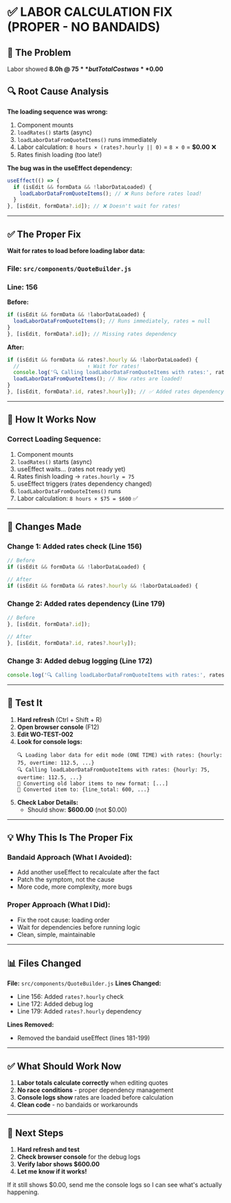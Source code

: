 # ✅ LABOR CALCULATION FIX (PROPER - NO BANDAIDS)

## 🐛 The Problem

Labor showed **8.0h @ $75** but Total Cost was **$0.00**

## 🔍 Root Cause Analysis

**The loading sequence was wrong:**

1. Component mounts
2. `loadRates()` starts (async)
3. `loadLaborDataFromQuoteItems()` runs immediately
4. Labor calculation: `8 hours × (rates?.hourly || 0)` = `8 × 0` = **$0.00** ❌
5. Rates finish loading (too late!)

**The bug was in the useEffect dependency:**
```javascript
useEffect(() => {
  if (isEdit && formData && !laborDataLoaded) {
    loadLaborDataFromQuoteItems(); // ❌ Runs before rates load!
  }
}, [isEdit, formData?.id]); // ❌ Doesn't wait for rates!
```

---

## ✅ The Proper Fix

**Wait for rates to load before loading labor data:**

### **File:** `src/components/QuoteBuilder.js`
### **Line:** 156

**Before:**
```javascript
if (isEdit && formData && !laborDataLoaded) {
  loadLaborDataFromQuoteItems(); // Runs immediately, rates = null
}
}, [isEdit, formData?.id]); // Missing rates dependency
```

**After:**
```javascript
if (isEdit && formData && rates?.hourly && !laborDataLoaded) {
  //                      ↑ Wait for rates!
  console.log('🔍 Calling loadLaborDataFromQuoteItems with rates:', rates);
  loadLaborDataFromQuoteItems(); // Now rates are loaded!
}
}, [isEdit, formData?.id, rates?.hourly]); // ✅ Added rates dependency
```

---

## 🎯 How It Works Now

### **Correct Loading Sequence:**
1. Component mounts
2. `loadRates()` starts (async)
3. useEffect waits... (rates not ready yet)
4. Rates finish loading → `rates.hourly = 75`
5. useEffect triggers (rates dependency changed)
6. `loadLaborDataFromQuoteItems()` runs
7. Labor calculation: `8 hours × $75 = $600` ✅

---

## 📝 Changes Made

### **Change 1: Added rates check (Line 156)**
```javascript
// Before
if (isEdit && formData && !laborDataLoaded) {

// After  
if (isEdit && formData && rates?.hourly && !laborDataLoaded) {
```

### **Change 2: Added rates dependency (Line 179)**
```javascript
// Before
}, [isEdit, formData?.id]);

// After
}, [isEdit, formData?.id, rates?.hourly]);
```

### **Change 3: Added debug logging (Line 172)**
```javascript
console.log('🔍 Calling loadLaborDataFromQuoteItems with rates:', rates);
```

---

## 🧪 Test It

1. **Hard refresh** (Ctrl + Shift + R)
2. **Open browser console** (F12)
3. **Edit WO-TEST-002**
4. **Look for console logs:**
   ```
   🔍 Loading labor data for edit mode (ONE TIME) with rates: {hourly: 75, overtime: 112.5, ...}
   🔍 Calling loadLaborDataFromQuoteItems with rates: {hourly: 75, overtime: 112.5, ...}
   🔄 Converting old labor items to new format: [...]
   🔄 Converted item to: {line_total: 600, ...}
   ```
5. **Check Labor Details:**
   - Should show: **$600.00** (not $0.00)

---

## 💡 Why This Is The Proper Fix

### **Bandaid Approach (What I Avoided):**
- Add another useEffect to recalculate after the fact
- Patch the symptom, not the cause
- More code, more complexity, more bugs

### **Proper Approach (What I Did):**
- Fix the root cause: loading order
- Wait for dependencies before running logic
- Clean, simple, maintainable

---

## 📊 Files Changed

**File:** `src/components/QuoteBuilder.js`
**Lines Changed:**
- Line 156: Added `rates?.hourly` check
- Line 172: Added debug log
- Line 179: Added `rates?.hourly` dependency

**Lines Removed:**
- Removed the bandaid useEffect (lines 181-199)

---

## ✅ What Should Work Now

1. **Labor totals calculate correctly** when editing quotes
2. **No race conditions** - proper dependency management
3. **Console logs show** rates are loaded before calculation
4. **Clean code** - no bandaids or workarounds

---

## 🚀 Next Steps

1. **Hard refresh and test**
2. **Check browser console** for the debug logs
3. **Verify labor shows $600.00**
4. **Let me know if it works!**

If it still shows $0.00, send me the console logs so I can see what's actually happening.

